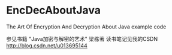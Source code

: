 # EncDecAboutJava
The Art Of Encryption And Decryption About Java example code


参见书籍 "Java加密与解密的艺术" 梁栋著
读书笔记见我的CSDN
http://blog.csdn.net/u013695144
